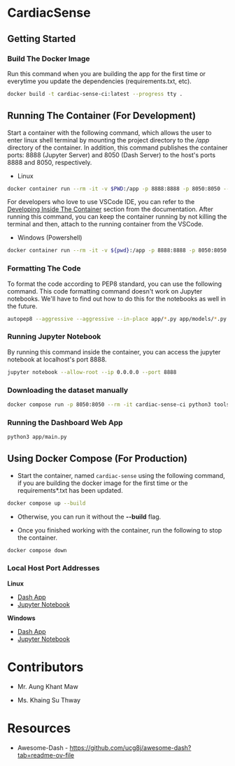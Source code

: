 # CardiacSense

## Getting Started

### Build The Docker Image
Run this command when you are building the app for the first time or everytime you update the dependencies (requirements.txt, etc).
```bash
docker build -t cardiac-sense-ci:latest --progress tty .
```

## Running The Container (For Development)

Start a container with the following command, which allows the user to enter linux shell terminal by mounting the project directory to the */app* directory of the container. In addition, this command publishes the container ports: 8888 (Jupyter Server) and 8050 (Dash Server) to the host's ports 8888 and 8050, respectively.
* Linux

```bash
docker container run --rm -it -v $PWD:/app -p 8888:8888 -p 8050:8050 --name cardiac-sense cardiac-sense-ci:latest bash
```

For developers who love to use VSCode IDE, you can refer to the [Developing Inside The Container](https://code.visualstudio.com/docs/devcontainers/containers) section from the documentation. After running this command, you can keep the container running by not killing the terminal and then, attach to the running container from the VSCode.
* Windows (Powershell)

```bash
docker container run --rm -it -v ${pwd}:/app -p 8888:8888 -p 8050:8050 --name cardiac-sense cardiac-sense-ci:latest bash
```

### Formatting The Code
To format the code according to PEP8 standard, you can use the following command. This code formatting command doesn't work on Jupyter notebooks. We'll have to find out how to do this for the notebooks as well in the future.
```bash
autopep8 --aggressive --aggressive --in-place app/*.py app/models/*.py app/views/*.py -v
```

### Running Jupyter Notebook
By running this command inside the container, you can access the jupyter notebook at localhost's port 8888.
```bash
jupyter notebook --allow-root --ip 0.0.0.0 --port 8888
```

### Downloading the dataset manually

```bash
docker compose run -p 8050:8050 --rm -it cardiac-sense-ci python3 tools/dataset_downloader.py
```

### Running the Dashboard Web App

```bash
python3 app/main.py
```

## Using Docker Compose (For Production)

* Start the container, named ``cardiac-sense`` using the following command, if you are building the docker image for the first time or the requirements*.txt has been updated.

```bash
docker compose up --build
```

* Otherwise, you can run it without the **--build** flag.

* Once you finished working with the container, run the following to stop the container.

```bash
docker compose down
```

### Local Host Port Addresses
**Linux**
- [Dash App](https://0.0.0.0:8050)
- [Jupyter Notebook](https://0.0.0.0:8888)

**Windows**
- [Dash App](https://127.0.0.1:8050)
- [Jupyter Notebook](https://127.0.0.1:8888)

# Contributors

- Mr. Aung Khant Maw

- Ms. Khaing Su Thway

# Resources

* Awesome-Dash - <https://github.com/ucg8j/awesome-dash?tab=readme-ov-file>
